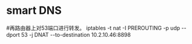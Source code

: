 # smart DNS

#再路由器上对53端口进行转发。
iptables -t nat -I PREROUTING -p udp --dport 53 -j DNAT --to-destination 10.2.10.46:8898
